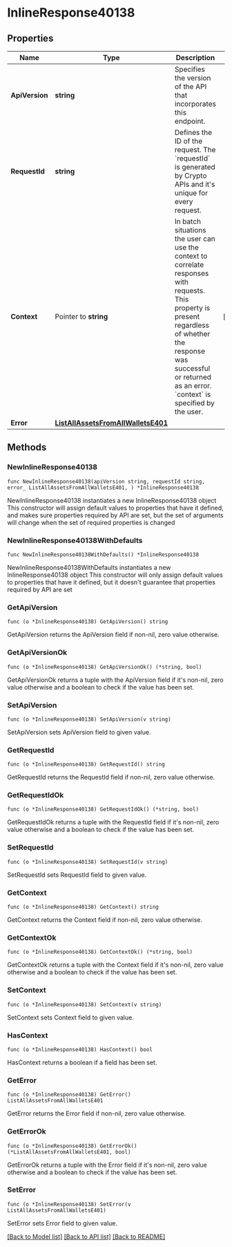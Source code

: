 # InlineResponse40138

## Properties

Name | Type | Description | Notes
------------ | ------------- | ------------- | -------------
**ApiVersion** | **string** | Specifies the version of the API that incorporates this endpoint. | 
**RequestId** | **string** | Defines the ID of the request. The &#x60;requestId&#x60; is generated by Crypto APIs and it&#39;s unique for every request. | 
**Context** | Pointer to **string** | In batch situations the user can use the context to correlate responses with requests. This property is present regardless of whether the response was successful or returned as an error. &#x60;context&#x60; is specified by the user. | [optional] 
**Error** | [**ListAllAssetsFromAllWalletsE401**](ListAllAssetsFromAllWalletsE401.md) |  | 

## Methods

### NewInlineResponse40138

`func NewInlineResponse40138(apiVersion string, requestId string, error_ ListAllAssetsFromAllWalletsE401, ) *InlineResponse40138`

NewInlineResponse40138 instantiates a new InlineResponse40138 object
This constructor will assign default values to properties that have it defined,
and makes sure properties required by API are set, but the set of arguments
will change when the set of required properties is changed

### NewInlineResponse40138WithDefaults

`func NewInlineResponse40138WithDefaults() *InlineResponse40138`

NewInlineResponse40138WithDefaults instantiates a new InlineResponse40138 object
This constructor will only assign default values to properties that have it defined,
but it doesn't guarantee that properties required by API are set

### GetApiVersion

`func (o *InlineResponse40138) GetApiVersion() string`

GetApiVersion returns the ApiVersion field if non-nil, zero value otherwise.

### GetApiVersionOk

`func (o *InlineResponse40138) GetApiVersionOk() (*string, bool)`

GetApiVersionOk returns a tuple with the ApiVersion field if it's non-nil, zero value otherwise
and a boolean to check if the value has been set.

### SetApiVersion

`func (o *InlineResponse40138) SetApiVersion(v string)`

SetApiVersion sets ApiVersion field to given value.


### GetRequestId

`func (o *InlineResponse40138) GetRequestId() string`

GetRequestId returns the RequestId field if non-nil, zero value otherwise.

### GetRequestIdOk

`func (o *InlineResponse40138) GetRequestIdOk() (*string, bool)`

GetRequestIdOk returns a tuple with the RequestId field if it's non-nil, zero value otherwise
and a boolean to check if the value has been set.

### SetRequestId

`func (o *InlineResponse40138) SetRequestId(v string)`

SetRequestId sets RequestId field to given value.


### GetContext

`func (o *InlineResponse40138) GetContext() string`

GetContext returns the Context field if non-nil, zero value otherwise.

### GetContextOk

`func (o *InlineResponse40138) GetContextOk() (*string, bool)`

GetContextOk returns a tuple with the Context field if it's non-nil, zero value otherwise
and a boolean to check if the value has been set.

### SetContext

`func (o *InlineResponse40138) SetContext(v string)`

SetContext sets Context field to given value.

### HasContext

`func (o *InlineResponse40138) HasContext() bool`

HasContext returns a boolean if a field has been set.

### GetError

`func (o *InlineResponse40138) GetError() ListAllAssetsFromAllWalletsE401`

GetError returns the Error field if non-nil, zero value otherwise.

### GetErrorOk

`func (o *InlineResponse40138) GetErrorOk() (*ListAllAssetsFromAllWalletsE401, bool)`

GetErrorOk returns a tuple with the Error field if it's non-nil, zero value otherwise
and a boolean to check if the value has been set.

### SetError

`func (o *InlineResponse40138) SetError(v ListAllAssetsFromAllWalletsE401)`

SetError sets Error field to given value.



[[Back to Model list]](../README.md#documentation-for-models) [[Back to API list]](../README.md#documentation-for-api-endpoints) [[Back to README]](../README.md)


